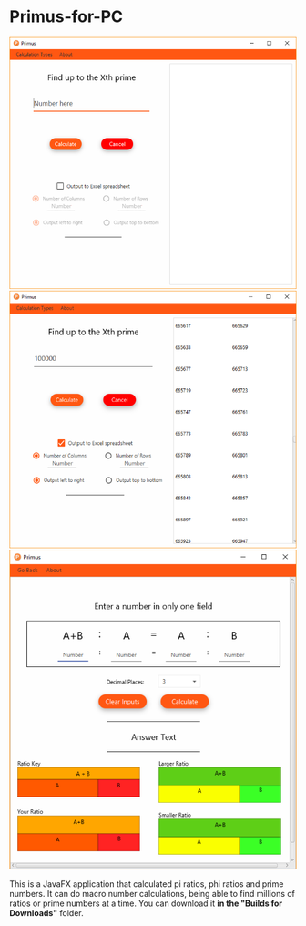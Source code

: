# Primus-for-PC

<img src="Screenshots/Screen 1.png">    <img src="Screenshots/Screen 2.png">    <img src="Screenshots/Screen 3.png">

This is a JavaFX application that calculated pi ratios, phi ratios and prime numbers. It can do macro number calculations, being able to find millions of ratios or prime numbers at a time.
You can download it **in the "Builds for Downloads"** folder.
